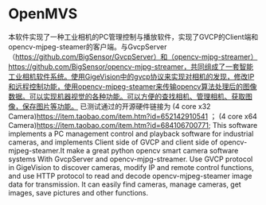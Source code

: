 # OpenMVS
本软件实现了一种工业相机的PC管理控制与播放软件，实现了GVCP的Client端和opencv-mjpeg-steamer的客户端。与GvcpServer（https://github.com/BigSensor/GvcpServer）和（opencv-mjpg-streamer）https://github.com/BigSensor/opencv-mjpg-streamer，共同组成了一套智能工业相机软件系统。使用GigeVision中的gvcp协议来实现对相机的发现，修改IP和远程控制功能，使用opencv-mjpeg-steamer来传输opencv算法处理后的图像数据。可以实现机器视觉的各种功能。可以方便的查找相机、管理相机、获取图像，保存图片等功能。
已测试通过的开源硬件链接为 (4 core x32 Camera)https://item.taobao.com/item.htm?id=652142910541 ； (4 core x64 Camera)https://item.taobao.com/item.htm?id=684106700771;
This software implements a PC management control and playback software for industrial cameras, and implements Client side of GVCP and client side of opencv-mjpeg-steamer.It make a great python opencv smart camera software systems With GvcpServer and opencv-mjpg-streamer. Use GVCP protocol in GigeVision to discover cameras, modify IP and remote control functions, and use HTTP protocol to read and decode opencv-mjpeg-steamer image data for transmission. It can easily find cameras, manage cameras, get images, save pictures and other functions.
